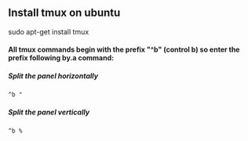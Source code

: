 ## Install tmux on ubuntu 
sudo apt-get install tmux

#### All tmux commands begin with the prefix "^b" (control b) so enter the prefix following by.a command:

##### Split the panel horizontally
```
^b "
```

##### Split the panel vertically
```
^b %
```
